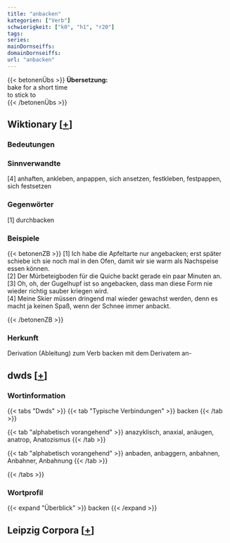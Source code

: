 ```yaml
---
title: "anbacken"
kategorien: ["Verb"]
schwierigkeit: ["k0", "h1", "r20"]
tags:
series:
mainDornseiffs:
domainDornseiffs:
url: "anbacken"
---
```


{{< betonenÜbs >}}
**Übersetzung:**  
bake for a short time  
to stick to  
{{< /betonenÜbs >}}

## Wiktionary [[+](https://de.wiktionary.org/wiki/anbacken)]

### Bedeutungen

### Sinnverwandte
[4] anhaften, ankleben, anpappen, sich ansetzen, festkleben, festpappen, sich festsetzen  

### Gegenwörter
[1] durchbacken  

### Beispiele
{{< betonenZB >}}
[1] Ich habe die Apfeltarte nur angebacken; erst später schiebe ich sie noch mal in den Ofen, damit wir sie warm als Nachspeise essen können.  
[2] Der Mürbeteigboden für die Quiche backt gerade ein paar Minuten an.  
[3] Oh, oh, der Gugelhupf ist so angebacken, dass man diese Form nie wieder richtig sauber kriegen wird.  
[4] Meine Skier müssen dringend mal wieder gewachst werden, denn es macht ja keinen Spaß, wenn der Schnee immer anbackt.  

{{< /betonenZB >}}
### Herkunft
Derivation (Ableitung) zum Verb backen mit dem Derivatem an-  



## dwds [[+](https://www.dwds.de/wb/anbacken)]

### Wortinformation
{{< tabs "Dwds" >}}
{{< tab "Typische Verbindungen" >}}
backen
{{< /tab >}}

{{< tab "alphabetisch vorangehend" >}}
anazyklisch, anaxial, anäugen, anatrop, Anatozismus
{{< /tab >}}

{{< tab "alphabetisch vorangehend" >}}
anbaden, anbaggern, anbahnen, Anbahner, Anbahnung
{{< /tab >}}

{{< /tabs >}}

### Wortprofil
{{< expand "Überblick" >}} backen {{< /expand >}}

## Leipzig Corpora [[+](https://corpora.uni-leipzig.de/en/res?word=anbacken&corpusId=deu_newscrawl-public_2018)]

